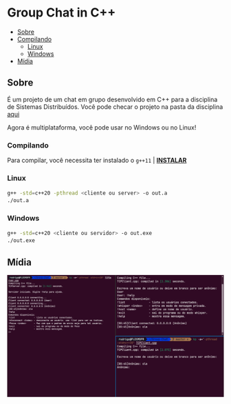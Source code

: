 # Group Chat in C++

<!-- toc -->

- [Sobre](#sobre)
- [Compilando](#compilando)
  - [Linux](#linux)
  - [Windows](#windows)
- [Mídia](#mídia)

<!-- toc -->

## Sobre

É um projeto de um chat em grupo desenvolvido em C++ para a disciplina de Sistemas Distribuídos. Você pode checar o projeto na pasta da disciplina [aqui](https://github.com/Rodriggrr/UFC/tree/main/2023.2/sd/lista_1)

Agora é multiplataforma, você pode usar no Windows ou no Linux!

### Compilando

Para compilar, você necessita ter instalado o `g++11` |  **[INSTALAR](https://github.com/senapk/fupisfun/blob/master/wiki/configure_cpp.md#configurando-o-compilador-gcc-g)**

### Linux

```bash
g++ -std=c++20 -pthread <cliente ou server> -o out.a
./out.a
```

### Windows

```bash
g++ -std=c++20 <cliente ou servidor> -o out.exe
./out.exe
```

## Mídia

![Server](include/midi/screenshot.png)
